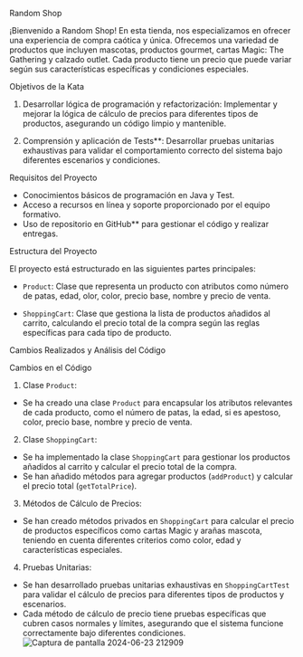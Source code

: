 Random Shop

¡Bienvenido a Random Shop! En esta tienda, nos especializamos en ofrecer una experiencia de compra caótica y única. Ofrecemos una variedad de productos que incluyen mascotas, productos gourmet, cartas Magic: The Gathering y calzado outlet. Cada producto tiene un precio que puede variar según sus características específicas y condiciones especiales.

 Objetivos de la Kata

1. Desarrollar lógica de programación y refactorización: Implementar y mejorar la lógica de cálculo de precios para diferentes tipos de productos, asegurando un código limpio y mantenible.
   
2. Comprensión y aplicación de Tests**: Desarrollar pruebas unitarias exhaustivas para validar el comportamiento correcto del sistema bajo diferentes escenarios y condiciones.

 Requisitos del Proyecto

- Conocimientos básicos de programación en Java y Test.
- Acceso a recursos en línea y soporte proporcionado por el equipo formativo.
- Uso de repositorio en GitHub** para gestionar el código y realizar entregas.

 Estructura del Proyecto

El proyecto está estructurado en las siguientes partes principales:

- `Product`: Clase que representa un producto con atributos como número de patas, edad, olor, color, precio base, nombre y precio de venta.

- `ShoppingCart`: Clase que gestiona la lista de productos añadidos al carrito, calculando el precio total de la compra según las reglas específicas para cada tipo de producto.

 Cambios Realizados y Análisis del Código

 Cambios en el Código

1.  Clase `Product`:
   - Se ha creado una clase `Product` para encapsular los atributos relevantes de cada producto, como el número de patas, la edad, si es apestoso, color, precio base, nombre y precio de venta.

2.  Clase `ShoppingCart`:
   - Se ha implementado la clase `ShoppingCart` para gestionar los productos añadidos al carrito y calcular el precio total de la compra.
   - Se han añadido métodos para agregar productos (`addProduct`) y calcular el precio total (`getTotalPrice`).

3.  Métodos de Cálculo de Precios:
   - Se han creado métodos privados en `ShoppingCart` para calcular el precio de productos específicos como cartas Magic y arañas mascota, teniendo en cuenta diferentes criterios como color, edad y características especiales.

4.  Pruebas Unitarias:
   - Se han desarrollado pruebas unitarias exhaustivas en `ShoppingCartTest` para validar el cálculo de precios para diferentes tipos de productos y escenarios.
   - Cada método de cálculo de precio tiene pruebas específicas que cubren casos normales y límites, asegurando que el sistema funcione correctamente bajo diferentes condiciones.
![Captura de pantalla 2024-06-23 212909](https://github.com/abmmm19888/ramdomShop-kata/assets/169648291/b099533f-2fb0-4d7f-94fe-014a63893ce8)


